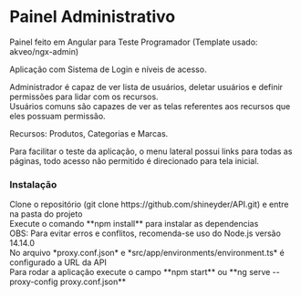 # Painel Administrativo

Painel feito em Angular para Teste Programador (Template usado: akveo/ngx-admin)

Aplicação com Sistema de Login e níveis de acesso.

Administrador é capaz de ver lista de usuários, deletar usuários e definir permissões para lidar com os recursos.<br>
Usuários comuns são capazes de ver as telas referentes aos recursos que eles possuam permissão.

Recursos: Produtos, Categorias e Marcas.

Para facilitar o teste da aplicação, o menu lateral possui links para todas as páginas, todo acesso não permitido é direcionado para tela inicial.

<h3>Instalação</h3>
Clone o repositório (git clone https://github.com/shineyder/API.git) e entre na pasta do projeto<br>
Execute o comando **npm install** para instalar as dependencias<br>
OBS: Para evitar erros e conflitos, recomenda-se uso do Node.js versão 14.14.0<br>
No arquivo *proxy.conf.json* e *src/app/environments/environment.ts* é configurado a URL da API<br>
Para rodar a aplicação execute o campo **npm start** ou **ng serve --proxy-config proxy.conf.json**
